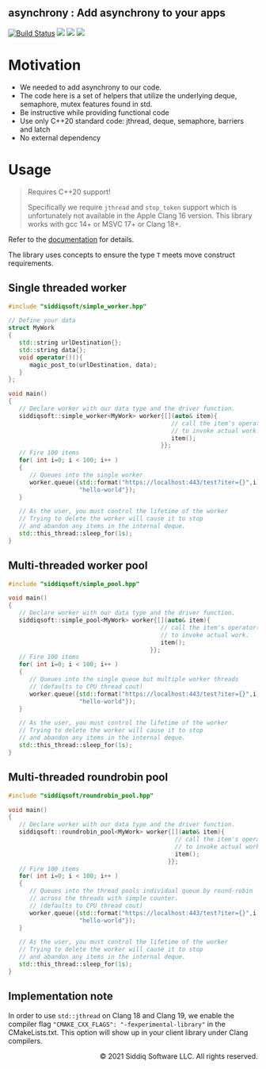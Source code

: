 asynchrony : Add asynchrony to your apps
-------------------------------------------
<!-- badges -->
[![Build Status](https://dev.azure.com/siddiqsoft/siddiqsoft/_apis/build/status/SiddiqSoft.asynchrony?branchName=main)](https://dev.azure.com/siddiqsoft/siddiqsoft/_build/latest?definitionId=17&branchName=main)
![](https://img.shields.io/nuget/v/SiddiqSoft.asynchrony)
![](https://img.shields.io/github/v/tag/SiddiqSoft/asynchrony)
![](https://img.shields.io/azure-devops/tests/siddiqsoft/siddiqsoft/17)
<!-- end badges -->

# Motivation
- We needed to add asynchrony to our code.
- The code here is a set of helpers that utilize the underlying deque, semaphore, mutex features found in std.
- Be instructive while providing functional code
- Use only C++20 standard code: jthread, deque, semaphore, barriers and latch
- No external dependency

# Usage

> Requires C++20 support!
>
> Specifically we require `jthread` and `stop_token` support which is unfortunately not available in the Apple Clang 16 version. This library works with gcc 14+ or MSVC 17+ or Clang 18+.

Refer to the [documentation](https://siddiqsoft.github.io/asynchrony/) for details.

The library uses concepts to ensure the type `T` meets move construct requirements.

## Single threaded worker

```cpp
#include "siddiqsoft/simple_worker.hpp"

// Define your data
struct MyWork
{
   std::string urlDestination{};
   std::string data{};
   void operator()(){
      magic_post_to(urlDestination, data);
   }
};

void main()
{
   // Declare worker with our data type and the driver function.
   siddiqsoft::simple_worker<MyWork> worker{[](auto& item){
                                              // call the item's operator()
                                              // to invoke actual work.
                                              item();
                                           }};
   // Fire 100 items
   for( int i=0; i < 100; i++ )
   {
      // Queues into the single worker
      worker.queue({std::format("https://localhost:443/test?iter={}",i),
                    "hello-world"});
   }

   // As the user, you must control the lifetime of the worker
   // Trying to delete the worker will cause it to stop
   // and abandon any items in the internal deque.
   std::this_thread::sleep_for(1s);
}

```

## Multi-threaded worker pool

```cpp
#include "siddiqsoft/simple_pool.hpp"

void main()
{
   // Declare worker with our data type and the driver function.
   siddiqsoft::simple_pool<MyWork> worker{[](auto& item){
                                           // call the item's operator()
                                           // to invoke actual work.
                                           item();
                                        }};
   // Fire 100 items
   for( int i=0; i < 100; i++ )
   {
      // Queues into the single queue but multiple worker threads
      // (defaults to CPU thread cout)
      worker.queue({std::format("https://localhost:443/test?iter={}",i),
                    "hello-world"});
   }

   // As the user, you must control the lifetime of the worker
   // Trying to delete the worker will cause it to stop
   // and abandon any items in the internal deque.
   std::this_thread::sleep_for(1s);
}
```


## Multi-threaded roundrobin pool

```cpp
#include "siddiqsoft/roundrobin_pool.hpp"

void main()
{
   // Declare worker with our data type and the driver function.
   siddiqsoft::roundrobin_pool<MyWork> worker{[](auto& item){
                                               // call the item's operator()
                                               // to invoke actual work.
                                               item();
                                             }};
   // Fire 100 items
   for( int i=0; i < 100; i++ )
   {
      // Queues into the thread pools individual queue by round-robin
      // across the threads with simple counter.
      // (defaults to CPU thread cout)
      worker.queue({std::format("https://localhost:443/test?iter={}",i),
                    "hello-world"});
   }

   // As the user, you must control the lifetime of the worker
   // Trying to delete the worker will cause it to stop
   // and abandon any items in the internal deque.
   std::this_thread::sleep_for(1s);
}
```

## Implementation note
In order to use `std::jthread` on Clang 18 and Clang 19, we enable the compiler flag `"CMAKE_CXX_FLAGS": "-fexperimental-library"` in the CMakeLists.txt. This option will show up in your client library under Clang compilers.

<p align="right">
&copy; 2021 Siddiq Software LLC. All rights reserved.
</p>

